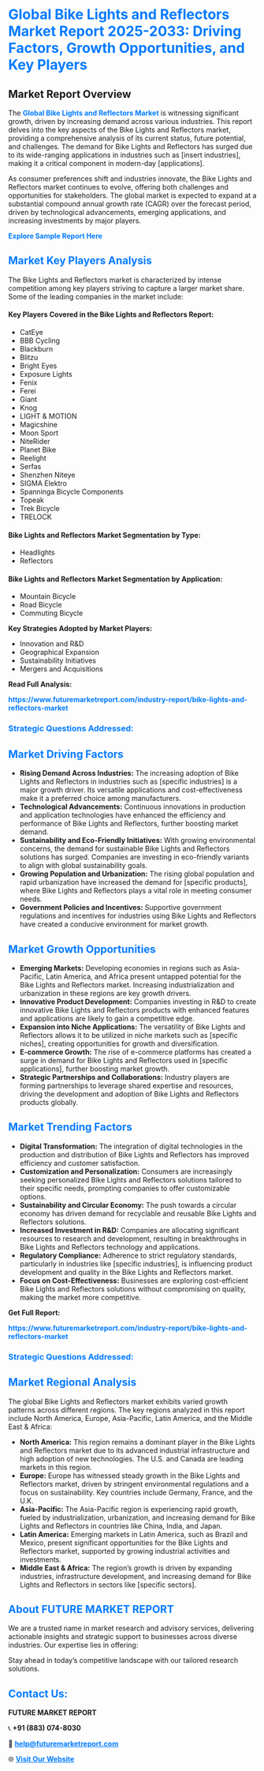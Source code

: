 <h1 style="color: #007BFF;">Global Bike Lights and Reflectors Market Report 2025-2033: Driving Factors, Growth Opportunities, and Key Players</h1>

<section id="overview">
<h2>Market Report Overview</h2>
<p>The <a href="https://www.futuremarketreport.com/industry-report/bike-lights-and-reflectors-market" style="color: #007BFF; text-decoration: none;"><strong>Global Bike Lights and Reflectors Market</strong></a> is witnessing significant growth, driven by increasing demand across various industries. This report delves into the key aspects of the Bike Lights and Reflectors market, providing a comprehensive analysis of its current status, future potential, and challenges. The demand for Bike Lights and Reflectors has surged due to its wide-ranging applications in industries such as [insert industries], making it a critical component in modern-day [applications].</p>
<p>As consumer preferences shift and industries innovate, the Bike Lights and Reflectors market continues to evolve, offering both challenges and opportunities for stakeholders. The global market is expected to expand at a substantial compound annual growth rate (CAGR) over the forecast period, driven by technological advancements, emerging applications, and increasing investments by major players.</p>
</section>

<section id="overview">
<p><a href="https://www.futuremarketreport.com/request-sample/reportId=43057" style="color: #007BFF; text-decoration: none;"><strong>Explore Sample Report Here</strong></a></p>
</section>

<section id="key-players">
<h2 style="color: #007BFF;">Market Key Players Analysis</h2>
<p>The Bike Lights and Reflectors market is characterized by intense competition among key players striving to capture a larger market share. Some of the leading companies in the market include:</p>
<h4>Key Players Covered in the Bike Lights and Reflectors Report:</h4>
<ul><li>CatEye</li><li>BBB Cycling</li><li>Blackburn</li><li>Blitzu</li><li>Bright Eyes</li><li>Exposure Lights</li><li>Fenix</li><li>Ferei</li><li>Giant</li><li>Knog</li><li>LIGHT &amp; MOTION</li><li>Magicshine</li><li>Moon Sport</li><li>NiteRider</li><li>Planet Bike</li><li>Reelight</li><li>Serfas</li><li>Shenzhen Niteye</li><li>SIGMA Elektro</li><li>Spanninga Bicycle Components</li><li>Topeak</li><li>Trek Bicycle</li><li>TRELOCK</li></ul>
<h4>Bike Lights and Reflectors Market Segmentation by Type:</h4>
<ul><li>Headlights</li><li>Reflectors</li></ul>

<h4>Bike Lights and Reflectors Market Segmentation by Application:</h4>
<ul><li>Mountain Bicycle</li><li>Road Bicycle</li><li>Commuting Bicycle</li></ul>
<p><strong>Key Strategies Adopted by Market Players:</strong></p>
<ul>
<li>Innovation and R&D</li>
<li>Geographical Expansion</li>
<li>Sustainability Initiatives</li>
<li>Mergers and Acquisitions</li>
</ul>
</section>

<section>
<p><strong>Read Full Analysis: </strong></p><a href="https://www.futuremarketreport.com/industry-report/bike-lights-and-reflectors-market" style="color: #007BFF; text-decoration: none;"><strong>https://www.futuremarketreport.com/industry-report/bike-lights-and-reflectors-market</strong></a>
<h3 style="color: #007BFF;">Strategic Questions Addressed:</h3>
</section>

<section id="driving-factors">
<h2 style="color: #007BFF;">Market Driving Factors</h2>
<ul>
<li><strong>Rising Demand Across Industries:</strong> The increasing adoption of Bike Lights and Reflectors in industries such as [specific industries] is a major growth driver. Its versatile applications and cost-effectiveness make it a preferred choice among manufacturers.</li>
<li><strong>Technological Advancements:</strong> Continuous innovations in production and application technologies have enhanced the efficiency and performance of Bike Lights and Reflectors, further boosting market demand.</li>
<li><strong>Sustainability and Eco-Friendly Initiatives:</strong> With growing environmental concerns, the demand for sustainable Bike Lights and Reflectors solutions has surged. Companies are investing in eco-friendly variants to align with global sustainability goals.</li>
<li><strong>Growing Population and Urbanization:</strong> The rising global population and rapid urbanization have increased the demand for [specific products], where Bike Lights and Reflectors plays a vital role in meeting consumer needs.</li>
<li><strong>Government Policies and Incentives:</strong> Supportive government regulations and incentives for industries using Bike Lights and Reflectors have created a conducive environment for market growth.</li>
</ul>
</section>

<section id="growth-opportunities">
<h2 style="color: #007BFF;">Market Growth Opportunities</h2>
<ul>
<li><strong>Emerging Markets:</strong> Developing economies in regions such as Asia-Pacific, Latin America, and Africa present untapped potential for the Bike Lights and Reflectors market. Increasing industrialization and urbanization in these regions are key growth drivers.</li>
<li><strong>Innovative Product Development:</strong> Companies investing in R&D to create innovative Bike Lights and Reflectors products with enhanced features and applications are likely to gain a competitive edge.</li>
<li><strong>Expansion into Niche Applications:</strong> The versatility of Bike Lights and Reflectors allows it to be utilized in niche markets such as [specific niches], creating opportunities for growth and diversification.</li>
<li><strong>E-commerce Growth:</strong> The rise of e-commerce platforms has created a surge in demand for Bike Lights and Reflectors used in [specific applications], further boosting market growth.</li>
<li><strong>Strategic Partnerships and Collaborations:</strong> Industry players are forming partnerships to leverage shared expertise and resources, driving the development and adoption of Bike Lights and Reflectors products globally.</li>
</ul>
</section>

<section id="trending-factors">
<h2 style="color: #007BFF;">Market Trending Factors</h2>
<ul>
<li><strong>Digital Transformation:</strong> The integration of digital technologies in the production and distribution of Bike Lights and Reflectors has improved efficiency and customer satisfaction.</li>
<li><strong>Customization and Personalization:</strong> Consumers are increasingly seeking personalized Bike Lights and Reflectors solutions tailored to their specific needs, prompting companies to offer customizable options.</li>
<li><strong>Sustainability and Circular Economy:</strong> The push towards a circular economy has driven demand for recyclable and reusable Bike Lights and Reflectors solutions.</li>
<li><strong>Increased Investment in R&D:</strong> Companies are allocating significant resources to research and development, resulting in breakthroughs in Bike Lights and Reflectors technology and applications.</li>
<li><strong>Regulatory Compliance:</strong> Adherence to strict regulatory standards, particularly in industries like [specific industries], is influencing product development and quality in the Bike Lights and Reflectors market.</li>
<li><strong>Focus on Cost-Effectiveness:</strong> Businesses are exploring cost-efficient Bike Lights and Reflectors solutions without compromising on quality, making the market more competitive.</li>
</ul>
</section>

<section>
<p><strong>Get Full Report: </strong></p><a href="https://www.futuremarketreport.com/industry-report/bike-lights-and-reflectors-market" style="color: #007BFF; text-decoration: none;"><strong>https://www.futuremarketreport.com/industry-report/bike-lights-and-reflectors-market</strong></a>
<h3 style="color: #007BFF;">Strategic Questions Addressed:</h3>
</section>


<section id="regional-analysis">
<h2 style="color: #007BFF;">Market Regional Analysis</h2>
<p>The global Bike Lights and Reflectors market exhibits varied growth patterns across different regions. The key regions analyzed in this report include North America, Europe, Asia-Pacific, Latin America, and the Middle East & Africa:</p>
<ul>
<li><strong>North America:</strong> This region remains a dominant player in the Bike Lights and Reflectors market due to its advanced industrial infrastructure and high adoption of new technologies. The U.S. and Canada are leading markets in this region.</li>
<li><strong>Europe:</strong> Europe has witnessed steady growth in the Bike Lights and Reflectors market, driven by stringent environmental regulations and a focus on sustainability. Key countries include Germany, France, and the U.K.</li>
<li><strong>Asia-Pacific:</strong> The Asia-Pacific region is experiencing rapid growth, fueled by industrialization, urbanization, and increasing demand for Bike Lights and Reflectors in countries like China, India, and Japan.</li>
<li><strong>Latin America:</strong> Emerging markets in Latin America, such as Brazil and Mexico, present significant opportunities for the Bike Lights and Reflectors market, supported by growing industrial activities and investments.</li>
<li><strong>Middle East & Africa:</strong> The region’s growth is driven by expanding industries, infrastructure development, and increasing demand for Bike Lights and Reflectors in sectors like [specific sectors].</li>
</ul>
</section>

<footer>
<h2 style="color: #007BFF;">About FUTURE MARKET REPORT</h2>
<p>We are a trusted name in market research and advisory services, delivering actionable insights and strategic support to businesses across diverse industries. Our expertise lies in offering:</p>

<p>Stay ahead in today’s competitive landscape with our tailored research solutions.</p>

<h2 style="color: #007BFF;">Contact Us:</h2>
<p><strong>FUTURE MARKET REPORT</strong></p>
<p>📞 <strong>+91 (883) 074-8030</strong></p>
<p>📧 <strong><a href="mailto:help@futuremarketreport.com" style="color: #007BFF;">help@futuremarketreport.com</a></strong></p>
<p>🌐 <strong><a href="https://www.futuremarketreport.com/" style="color: #007BFF;">Visit Our Website</a></strong></p>
</footer>